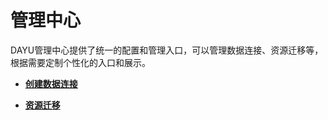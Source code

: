 # 管理中心<a name="dayu_01_0008"></a>

DAYU管理中心提供了统一的配置和管理入口，可以管理数据连接、资源迁移等，根据需要定制个性化的入口和展示。

-   **[创建数据连接](创建数据连接.md)**  

-   **[资源迁移](资源迁移.md)**  


